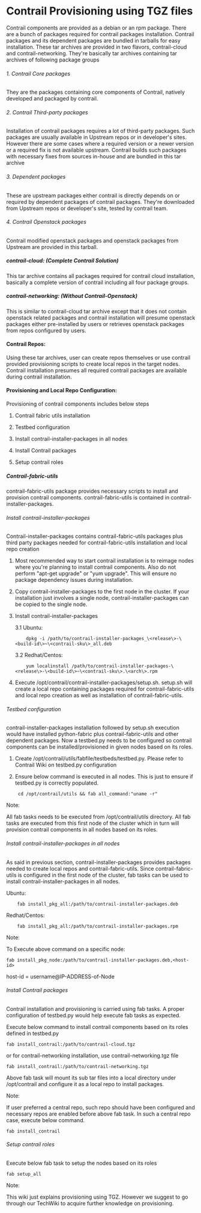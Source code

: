 # Contrail Provisioning using TGZ files

Contrail components are provided as a debian or an rpm package. There are a bunch of packages required for contrail packages installation. Contrail packages and its dependent packages are bundled in tarballs for easy installation.
These tar archives are provided in two flavors, contrail-cloud and contrail-networking. They're basically tar archives containing tar archives of following package groups

###### 1. Contrail Core packages

They are the packages containing core components of Contrail, natively developed and packaged by contrail.

###### 2. Contrail Third-party packages

Installation of contrail packages requires a lot of third-party packages. Such packages are usually available in Upstream repos or in developer's sites.
However there are some cases where a required version or a newer version or a required fix is not available upstream.
Contrail builds such packages with necessary fixes from sources in-house and are bundled in this tar archive

###### 3. Dependent packages

These are upstream packages either contrail is directly depends on or required by dependent packages of contrail packages. They're downloaded from Upstream repos or
developer's site, tested by contrail team.

###### 4. Contrail Openstack packages

Contrail modified openstack packages and openstack packages from Upstream are provided in this tarball.

##### contrail-cloud: (Complete Contrail Solution)
This tar archive contains all packages required for contrail cloud installation, basically a complete version of contrail including all four package groups.

##### contrail-networking: (Without Contrail-Openstack)
This is similar to contrail-cloud tar archive except that it does not contain openstack related packages and contrail installation will presume openstack packages either pre-installed by users or retrieves openstack packages from repos configured by users.


#### Contrail Repos:
Using these tar archives, user can create repos themselves or use contrail provided provisioning scripts to create local repos in the target nodes. Contrail installation presumes all required contrail packages are available during contrail installation.

#### Provisioning and Local Repo Configuration:
Provisioning of contrail components includes below steps

1. Contrail fabric utils installation

2. Testbed configuration

3. Install contrail-installer-packages in all nodes

4. Install Contrail packages

5. Setup contrail roles

##### Contrail-fabric-utils
contrail-fabric-utils package provides necessary scripts to install and provision contrail components. contrail-fabric-utils is contained in contrail-installer-packages.

###### Install contrail-installer-packages

Contrail-installer-packages contains contrail-fabric-utils packages plus third party packages needed for contrail-fabric-utils installation and local repo creation

1. Most recommended way to start contrail installation is to reimage nodes where you're planning to install contrail components. Also do not perform "apt-get upgrade" or "yum upgrade". This will ensure no package dependency issues during installation.

2. Copy contrail-installer-packages to the first node in the cluster. If your installation just involves a single node, contrail-installer-packages can be copied to the single node.

3. Install contrail-installer-packages

   3.1 Ubuntu: 

           dpkg -i /path/to/contrail-installer-packages_\<release\>-\<build-id\>~\<contrail-sku\>_all.deb

   3.2 Redhat/Centos:

           yum localinstall /path/to/contrail-installer-packages-\<release\>-\<build-id\>~\<contrail-sku\>.\<arch\>.rpm

4. Execute /opt/contrail/contrail-installer-packages/setup.sh. setup.sh will create a local repo containing packages required for contrail-fabric-utils and local repo creation as well as installation of contrail-fabric-utils.

###### Testbed configuration
contrail-installer-packages installation followed by setup.sh execution would have installed python-fabric plus contrail-fabric-utils and other dependent packages. Now a testbed.py needs to be configured so contrail components can be installed/provisioned in given nodes based on its roles.

1. Create /opt/contrail/utils/fabfile/testbeds/testbed.py. Please refer to Contrail Wiki on testbed.py configuration

2. Ensure below command is executed in all nodes. This is just to ensure if testbed.py is correctly populated.

        cd /opt/contrail/utils && fab all_command:"uname -r"

Note:

All fab tasks needs to be executed from /opt/contrail/utils directory. All fab tasks are executed from this first node of the cluster which in turn will provision contrail components in all nodes based on its roles.


###### Install contrail-installer-packages in all nodes
As said in previous section, contrail-installer-packages provides packages needed to create local repos and contrail-fabric-utils.
Since contrail-fabric-utils is configured in the first node of the cluster, fab tasks can be used to install contrail-installer-packages in all nodes.

Ubuntu:

        fab install_pkg_all:/path/to/contrail-installer-packages.deb

Redhat/Centos:

        fab install_pkg_all:/path/to/contrail-installer-packages.rpm

Note:

To Execute above command on a specific node:

    fab install_pkg_node:/path/to/contrail-installer-packages.deb,<host-id>

host-id = username@IP-ADDRESS-of-Node


###### Install Contrail packages

Contrail installation and provisioning is carried using fab tasks. A proper configuration of testbed.py would help execute fab tasks as expected.

Execute below command to install contrail components based on its roles defined in testbed.py

    fab install_contrail:/path/to/contrail-cloud.tgz

or for contrail-networking installation, use contrail-networking.tgz file

    fab install_contrail:/path/to/contrail-networking.tgz


Above fab task will mount its sub tar files into a local directory under /opt/contrail and configure it as a local repo to install packages.

Note:

If user preferred a central repo, such repo should have been configured and necessary repos are enabled before above fab task. In such a central repo case, execute below command.

    fab install_contrail


###### Setup contrail roles

Execute below fab task to setup the nodes based on its roles

    fab setup_all





Note:

This wiki just explains provisioning using TGZ. However we suggest to go through our TechWiki to acquire further knowledge on provisioning.
